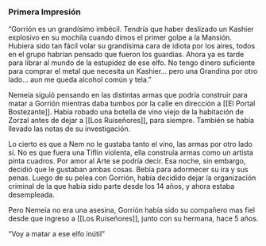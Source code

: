 ### Primera Impresión
“Gorrión es un grandísimo imbécil. Tendría que haber deslizado un Kashier explosivo en su mochila cuando dimos el primer golpe a la Mansión. Hubiera sido tan fácil volar su grandísima cara de idiota por los aires, todos en el grupo habrían pensado que fueron los guardias. Ahora ya es tarde para librar al mundo de la estupidez de ese elfo. No tengo dinero suficiente para comprar el metal que necesita un Kashier… pero una Grandina por otro lado... aun me queda alcohol común y tela.”

Nemeia siguió pensando en las distintas armas que podría construir para matar a Gorrión mientras daba tumbos por la calle en dirección a [[El Portal Bostezante]]. Había robado una botella de vino viejo de la habitación de Zorzal antes de dejar a [[Los Ruiseñores]], para siempre. También se había llevado las notas de su investigación.

Lo cierto es que a Nem no le gustaba tanto el vino, las armas por otro lado sí. No es que fuera una Tiflin violenta, ella construía armas como un artista pinta cuadros. Por amor al Arte se podría decir. Esa noche, sin embargo, decidió que le gustaban ambas cosas. Bebía para adormecer su ira y sus penas. Luego de su pelea con Gorrión, había decidido dejar la organización criminal de la que había sido parte desde los 14 años, y ahora estaba desempleada.

Pero Nemeia no era una asesina, Gorrión había sido su compañero mas fiel desde que ingreso a [[Los Ruiseñores]], junto con su hermana, hace 5 años.

“Voy a matar a ese elfo inútil”